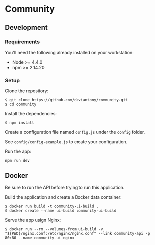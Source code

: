 # Community

## Development

### Requirements

You'll need the following already installed on your workstation:

* Node >= 4.4.0
* npm >= 2.14.20

### Setup

Clone the repository:

```shell
$ git clone https://github.com/deviantony/community.git
$ cd community
```

Install the dependencies:

```shell
$ npm install
```

Create a configuration file named `config.js` under the `config` folder.

See `config/config-example.js` to create your configuration.

Run the app:

```shell
npm run dev
```

## Docker

Be sure to run the API before trying to run this application.

Build the application and create a Docker data container:

```shell
$ docker run build -t community-ui-build .
$ docker create --name ui-build community-ui-build
```

Serve the app usign Nginx:

```shell
$ docker run --rm --volumes-from ui-build -v "${PWD}/nginx.conf:/etc/nginx/nginx.conf" --link community-api -p 80:80 --name community-ui nginx
```
